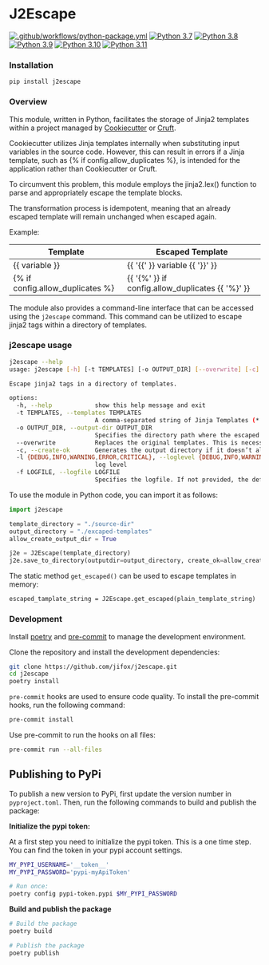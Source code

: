 # J2Escape

[![.github/workflows/python-package.yml](https://github.com/jifox/j2escape/actions/workflows/python-package.yml/badge.svg?branch=main)](https://github.com/jifox/j2escape/actions/workflows/python-package.yml)
[![Python 3.7](https://img.shields.io/badge/python-3.7-blue.svg)](https://www.python.org/downloads/release/python-370/)
[![Python 3.8](https://img.shields.io/badge/python-3.8-blue.svg)](https://www.python.org/downloads/release/python-380/)
[![Python 3.9](https://img.shields.io/badge/python-3.9-blue.svg)](https://www.python.org/downloads/release/python-390/)
[![Python 3.10](https://img.shields.io/badge/python-3.10-blue.svg)](https://www.python.org/downloads/release/python-310/)
[![Python 3.11](https://img.shields.io/badge/python-3.11-blue.svg)](https://www.python.org/downloads/release/python-311/)


### Installation

```
pip install j2escape
```

### Overview

This module, written in Python, facilitates the storage of Jinja2 templates within a project managed by [Cookiecutter](https://github.com/cookiecutter/cookiecutter) or [Cruft](https://github.com/cruft/cruft).

Cookiecutter utilizes Jinja templates internally when substituting input variables in the source code. However, this can result in errors if a Jinja template, such as {% if config.allow_duplicates %}, is intended for the application rather than Cookiecutter or Cruft.

To circumvent this problem, this module employs the jinja2.lex() function to parse and appropriately escape the template blocks.

The transformation process is idempotent, meaning that an already escaped template will remain unchanged when escaped again.

Example:

| Template | Escaped Template |
|---|---|
| {{ variable }} | {{ '{{' }} variable {{ '}}' }} |
| {% if config.allow_duplicates %} | {{ '{%' }} if config.allow_duplicates {{ '%}' }} |

The module also provides a command-line interface that can be accessed using the `j2escape` command. This command can be utilized to escape jinja2 tags within a directory of templates.

### j2escape usage

```bash
j2escape --help
usage: j2escape [-h] [-t TEMPLATES] [-o OUTPUT_DIR] [--overwrite] [-c] [-l {DEBUG,INFO,WARNING,ERROR,CRITICAL}] [-f LOGFILE]

Escape jinja2 tags in a directory of templates.

options:
  -h, --help            show this help message and exit
  -t TEMPLATES, --templates TEMPLATES
                        A comma-separated string of Jinja Templates (*.j2) or a directory with *.j2 files.
  -o OUTPUT_DIR, --output-dir OUTPUT_DIR
                        Specifies the directory path where the escaped templates will be stored.
  --overwrite           Replaces the original templates. This is necessary if the --output-dir is not provided.
  -c, --create-ok       Generates the output directory if it doesn’t already exist.
  -l {DEBUG,INFO,WARNING,ERROR,CRITICAL}, --loglevel {DEBUG,INFO,WARNING,ERROR,CRITICAL}
                        log level
  -f LOGFILE, --logfile LOGFILE
                        Specifies the logfile. If not provided, the default is None
```

To use the module in Python code, you can import it as follows:

```python
import j2escape

template_directory = "./source-dir"
output_directory = "./excaped-templates"
allow_create_output_dir = True

j2e = J2Escape(template_directory)
j2e.save_to_directory(outputdir=output_directory, create_ok=allow_create_output_dir)
```

The static method `get_escaped()` can be used to escape templates in memory:

`escaped_tamplate_string = J2Escape.get_escaped(plain_template_string)`


### Development

Install [poetry](https://python-poetry.org/docs/#installation) and [pre-commit](https://pre-commit.com/#install) to manage the development environment.

Clone the repository and install the development dependencies:

```bash
git clone https://github.com/jifox/j2escape.git
cd j2escape
poetry install
```

`pre-commit` hooks are used to ensure code quality. To install the pre-commit hooks, run the following command:

```bash
pre-commit install
```

Use pre-commit to run the hooks on all files:

```bash
pre-commit run --all-files
```

## Publishing to PyPi

To publish a new version to PyPi, first update the version number in `pyproject.toml`. Then, run the following commands to build and publish the package:


**Initialize the pypi token:**

At a first step you need to initialize the pypi token. This is a one time step. You can find the token in your pypi account settings.

```bash
MY_PYPI_USERNAME='__token__'
MY_PYPI_PASSWORD='pypi-myApiToken'

# Run once:
poetry config pypi-token.pypi $MY_PYPI_PASSWORD
```

**Build and publish the package**

```bash
# Build the package
poetry build

# Publish the package
poetry publish
```
